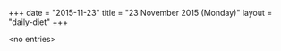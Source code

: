 +++
date = "2015-11-23"
title = "23 November 2015 (Monday)"
layout = "daily-diet"
+++

<p>&lt;no entries&gt;</p>